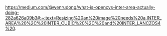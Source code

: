 https://medium.com/@wenrudong/what-is-opencvs-inter-area-actually-doing-282a626a09b3#:~:text=Resizing%20an%20image%20needs%20a,INTER_AREA%20%2C%20INTER_CUBIC%20%2C%20and%20INTER_LANCZOS4%20.